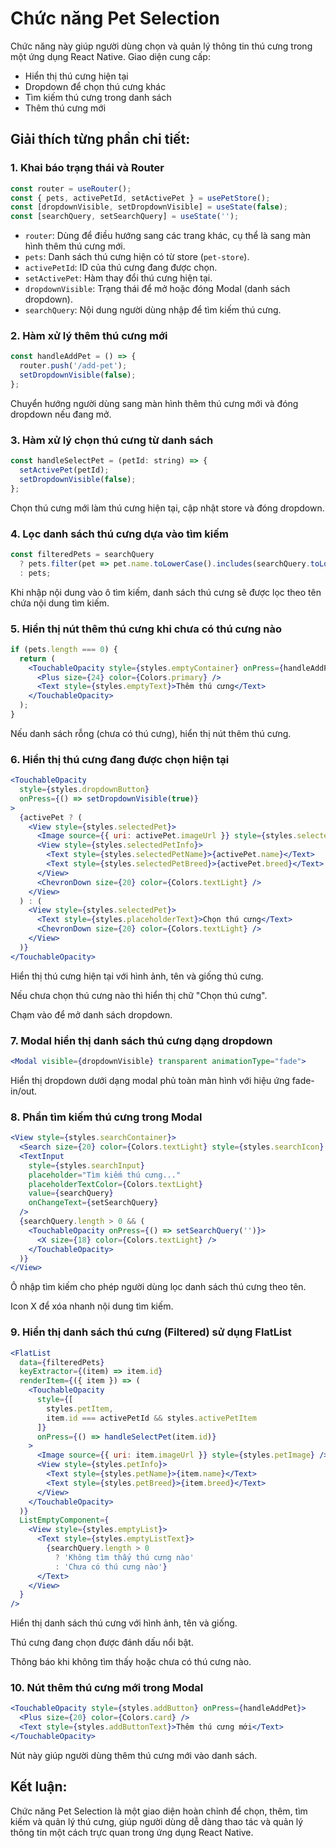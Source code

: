 
# Chức năng Pet Selection

Chức năng này giúp người dùng chọn và quản lý thông tin thú cưng trong một ứng dụng React Native. Giao diện cung cấp:

- Hiển thị thú cưng hiện tại
- Dropdown để chọn thú cưng khác
- Tìm kiếm thú cưng trong danh sách
- Thêm thú cưng mới

## Giải thích từng phần chi tiết:

### 1. Khai báo trạng thái và Router

```jsx
const router = useRouter();
const { pets, activePetId, setActivePet } = usePetStore();
const [dropdownVisible, setDropdownVisible] = useState(false);
const [searchQuery, setSearchQuery] = useState('');
```

- `router`: Dùng để điều hướng sang các trang khác, cụ thể là sang màn hình thêm thú cưng mới.
- `pets`: Danh sách thú cưng hiện có từ store (`pet-store`).
- `activePetId`: ID của thú cưng đang được chọn.
- `setActivePet`: Hàm thay đổi thú cưng hiện tại.
- `dropdownVisible`: Trạng thái để mở hoặc đóng Modal (danh sách dropdown).
- `searchQuery`: Nội dung người dùng nhập để tìm kiếm thú cưng.

### 2. Hàm xử lý thêm thú cưng mới

```jsx
const handleAddPet = () => {
  router.push('/add-pet');
  setDropdownVisible(false);
};
```

Chuyển hướng người dùng sang màn hình thêm thú cưng mới và đóng dropdown nếu đang mở.

### 3. Hàm xử lý chọn thú cưng từ danh sách

```jsx
const handleSelectPet = (petId: string) => {
  setActivePet(petId);
  setDropdownVisible(false);
};
```

Chọn thú cưng mới làm thú cưng hiện tại, cập nhật store và đóng dropdown.

### 4. Lọc danh sách thú cưng dựa vào tìm kiếm

```jsx
const filteredPets = searchQuery 
  ? pets.filter(pet => pet.name.toLowerCase().includes(searchQuery.toLowerCase()))
  : pets;
```

Khi nhập nội dung vào ô tìm kiếm, danh sách thú cưng sẽ được lọc theo tên chứa nội dung tìm kiếm.

### 5. Hiển thị nút thêm thú cưng khi chưa có thú cưng nào

```jsx
if (pets.length === 0) {
  return (
    <TouchableOpacity style={styles.emptyContainer} onPress={handleAddPet}>
      <Plus size={24} color={Colors.primary} />
      <Text style={styles.emptyText}>Thêm thú cưng</Text>
    </TouchableOpacity>
  );
}
```

Nếu danh sách rỗng (chưa có thú cưng), hiển thị nút thêm thú cưng.

### 6. Hiển thị thú cưng đang được chọn hiện tại

```jsx
<TouchableOpacity 
  style={styles.dropdownButton}
  onPress={() => setDropdownVisible(true)}
>
  {activePet ? (
    <View style={styles.selectedPet}>
      <Image source={{ uri: activePet.imageUrl }} style={styles.selectedPetImage} />
      <View style={styles.selectedPetInfo}>
        <Text style={styles.selectedPetName}>{activePet.name}</Text>
        <Text style={styles.selectedPetBreed}>{activePet.breed}</Text>
      </View>
      <ChevronDown size={20} color={Colors.textLight} />
    </View>
  ) : (
    <View style={styles.selectedPet}>
      <Text style={styles.placeholderText}>Chọn thú cưng</Text>
      <ChevronDown size={20} color={Colors.textLight} />
    </View>
  )}
</TouchableOpacity>
```

Hiển thị thú cưng hiện tại với hình ảnh, tên và giống thú cưng.

Nếu chưa chọn thú cưng nào thì hiển thị chữ "Chọn thú cưng".

Chạm vào để mở danh sách dropdown.

### 7. Modal hiển thị danh sách thú cưng dạng dropdown

```jsx
<Modal visible={dropdownVisible} transparent animationType="fade">
```

Hiển thị dropdown dưới dạng modal phủ toàn màn hình với hiệu ứng fade-in/out.

### 8. Phần tìm kiếm thú cưng trong Modal

```jsx
<View style={styles.searchContainer}>
  <Search size={20} color={Colors.textLight} style={styles.searchIcon} />
  <TextInput
    style={styles.searchInput}
    placeholder="Tìm kiếm thú cưng..."
    placeholderTextColor={Colors.textLight}
    value={searchQuery}
    onChangeText={setSearchQuery}
  />
  {searchQuery.length > 0 && (
    <TouchableOpacity onPress={() => setSearchQuery('')}>
      <X size={18} color={Colors.textLight} />
    </TouchableOpacity>
  )}
</View>
```

Ô nhập tìm kiếm cho phép người dùng lọc danh sách thú cưng theo tên.

Icon X để xóa nhanh nội dung tìm kiếm.

### 9. Hiển thị danh sách thú cưng (Filtered) sử dụng FlatList

```jsx
<FlatList
  data={filteredPets}
  keyExtractor={(item) => item.id}
  renderItem={({ item }) => (
    <TouchableOpacity 
      style={[
        styles.petItem,
        item.id === activePetId && styles.activePetItem
      ]}
      onPress={() => handleSelectPet(item.id)}
    >
      <Image source={{ uri: item.imageUrl }} style={styles.petImage} />
      <View style={styles.petInfo}>
        <Text style={styles.petName}>{item.name}</Text>
        <Text style={styles.petBreed}>{item.breed}</Text>
      </View>
    </TouchableOpacity>
  )}
  ListEmptyComponent={
    <View style={styles.emptyList}>
      <Text style={styles.emptyListText}>
        {searchQuery.length > 0 
          ? 'Không tìm thấy thú cưng nào' 
          : 'Chưa có thú cưng nào'}
      </Text>
    </View>
  }
/>
```

Hiển thị danh sách thú cưng với hình ảnh, tên và giống.

Thú cưng đang chọn được đánh dấu nổi bật.

Thông báo khi không tìm thấy hoặc chưa có thú cưng nào.

### 10. Nút thêm thú cưng mới trong Modal

```jsx
<TouchableOpacity style={styles.addButton} onPress={handleAddPet}>
  <Plus size={20} color={Colors.card} />
  <Text style={styles.addButtonText}>Thêm thú cưng mới</Text>
</TouchableOpacity>
```

Nút này giúp người dùng thêm thú cưng mới vào danh sách.

## Kết luận:
Chức năng Pet Selection là một giao diện hoàn chỉnh để chọn, thêm, tìm kiếm và quản lý thú cưng, giúp người dùng dễ dàng thao tác và quản lý thông tin một cách trực quan trong ứng dụng React Native.
